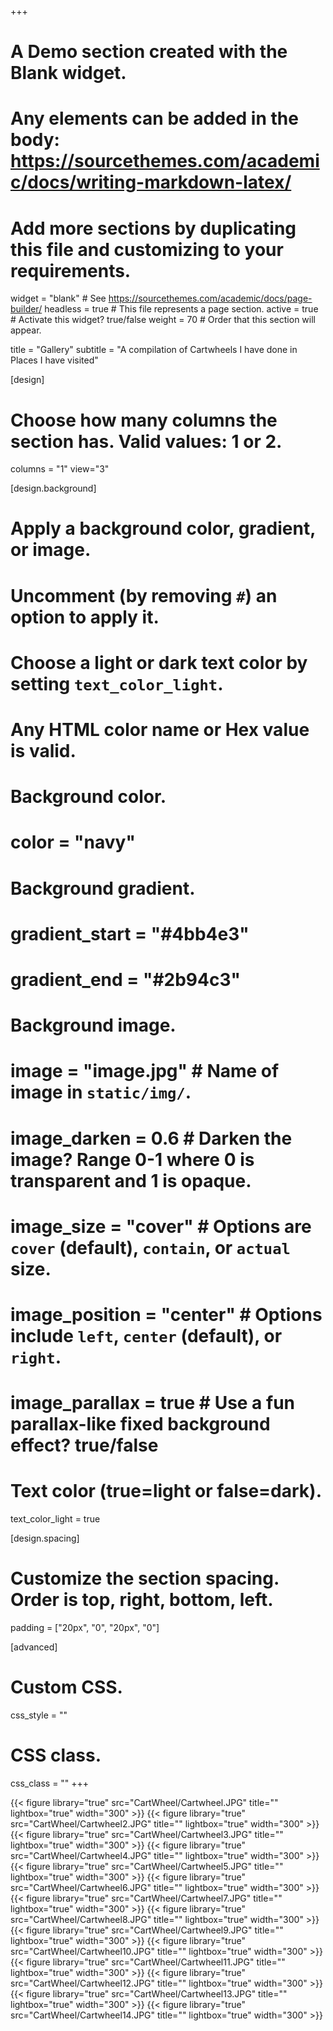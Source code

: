 +++
# A Demo section created with the Blank widget.
# Any elements can be added in the body: https://sourcethemes.com/academic/docs/writing-markdown-latex/
# Add more sections by duplicating this file and customizing to your requirements.

widget = "blank"  # See https://sourcethemes.com/academic/docs/page-builder/
headless = true  # This file represents a page section.
active = true  # Activate this widget? true/false
weight = 70  # Order that this section will appear.

title = "Gallery"
subtitle = "A compilation of Cartwheels I have done in Places I have visited"

[design]
  # Choose how many columns the section has. Valid values: 1 or 2.
  columns = "1"
  view="3"

[design.background]
  # Apply a background color, gradient, or image.
  #   Uncomment (by removing `#`) an option to apply it.
  #   Choose a light or dark text color by setting `text_color_light`.
  #   Any HTML color name or Hex value is valid.

  # Background color.
  # color = "navy"
  
  # Background gradient.
  # gradient_start = "#4bb4e3"
  # gradient_end = "#2b94c3"
  
  # Background image.
  # image = "image.jpg"  # Name of image in `static/img/`.
  # image_darken = 0.6  # Darken the image? Range 0-1 where 0 is transparent and 1 is opaque.
  # image_size = "cover"  #  Options are `cover` (default), `contain`, or `actual` size.
  # image_position = "center"  # Options include `left`, `center` (default), or `right`.
  # image_parallax = true  # Use a fun parallax-like fixed background effect? true/false
  
  # Text color (true=light or false=dark).
  text_color_light = true

[design.spacing]
  # Customize the section spacing. Order is top, right, bottom, left.
  padding = ["20px", "0", "20px", "0"]

[advanced]
 # Custom CSS. 
 css_style = ""
 
 # CSS class.
 css_class = ""
+++

<!-- To add photos: -->

{{< figure library="true" src="CartWheel/Cartwheel.JPG" title="" lightbox="true" width="300" >}}
{{< figure library="true" src="CartWheel/Cartwheel2.JPG" title="" lightbox="true" width="300" >}}
{{< figure library="true" src="CartWheel/Cartwheel3.JPG" title="" lightbox="true" width="300" >}}
{{< figure library="true" src="CartWheel/Cartwheel4.JPG" title="" lightbox="true" width="300" >}}
{{< figure library="true" src="CartWheel/Cartwheel5.JPG" title="" lightbox="true" width="300" >}}
{{< figure library="true" src="CartWheel/Cartwheel6.JPG" title="" lightbox="true" width="300" >}}
{{< figure library="true" src="CartWheel/Cartwheel7.JPG" title="" lightbox="true" width="300" >}}
{{< figure library="true" src="CartWheel/Cartwheel8.JPG" title="" lightbox="true" width="300" >}}
{{< figure library="true" src="CartWheel/Cartwheel9.JPG" title="" lightbox="true" width="300" >}}
{{< figure library="true" src="CartWheel/Cartwheel10.JPG" title="" lightbox="true" width="300" >}}
{{< figure library="true" src="CartWheel/Cartwheel11.JPG" title="" lightbox="true" width="300" >}}
{{< figure library="true" src="CartWheel/Cartwheel12.JPG" title="" lightbox="true" width="300" >}} 
{{< figure library="true" src="CartWheel/Cartwheel13.JPG" title="" lightbox="true" width="300" >}}
{{< figure library="true" src="CartWheel/Cartwheel14.JPG" title="" lightbox="true" width="300" >}}


<!-- Welcome to the **Academic Kickstart** template! -->

<!-- Follow our [Getting Started](https://sourcethemes.com/academic/docs/get-started/) and [Page Builder](https://sourcethemes.com/academic/docs/widgets/) guides to easily personalize the template and then [add your own content](https://sourcethemes.com/academic/docs/managing-content/).

For inspiration, check out [the Markdown files](https://sourcethemes.com/academic/docs/install/#demo-content) which power the [personal demo](https://academic-demo.netlify.com/). The easiest way to publish your new site to the internet is with [Netlify](https://sourcethemes.com/academic/docs/deployment/).

- [View the documentation](https://sourcethemes.com/academic/docs/)
- [Ask a question](http://discuss.gohugo.io/)
- [Request a feature or report a bug](https://github.com/gcushen/hugo-academic/issues)
- Updating? View the [Update Guide](https://sourcethemes.com/academic/docs/update/) and [Release Notes](https://sourcethemes.com/academic/updates/)
- Support development of Academic:
  - [Donate a coffee](https://paypal.me/cushen)
  - [Become a backer on Patreon](https://www.patreon.com/cushen)
  - [Decorate your laptop or journal with an Academic sticker](https://www.redbubble.com/people/neutreno/works/34387919-academic)
  - [Wear the T-shirt](https://academic.threadless.com/)

{{% alert note %}}
This homepage section is an example of adding [elements](https://sourcethemes.com/academic/docs/writing-markdown-latex/) to the [*Blank* widget](https://sourcethemes.com/academic/docs/widgets/).

Backgrounds can be applied to any section. Here, the *background* option is set give a *color gradient*.

**To remove this section, delete `content/home/demo.md`.**
{{% /alert %}} -->
